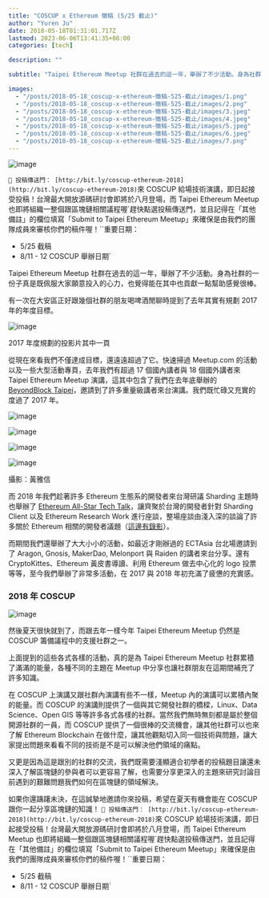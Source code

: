 ```yaml
---
title: "COSCUP x Ethereum 徵稿 (5/25 截止)"
author: "Yuren Ju"
date: 2018-05-18T01:31:01.717Z
lastmod: 2023-06-06T13:41:35+08:00
categories: [tech]

description: ""

subtitle: "Taipei Ethereum Meetup 社群在過去的這一年，舉辦了不少活動。身為社群的一份子真是既佩服大家願意投入的心力，也覺得能在其中也貢獻一點幫助感覺很棒。"

images:
  - "/posts/2018-05-18_coscup-x-ethereum-徵稿-525-截止/images/1.png"
  - "/posts/2018-05-18_coscup-x-ethereum-徵稿-525-截止/images/2.png"
  - "/posts/2018-05-18_coscup-x-ethereum-徵稿-525-截止/images/3.jpeg"
  - "/posts/2018-05-18_coscup-x-ethereum-徵稿-525-截止/images/4.jpeg"
  - "/posts/2018-05-18_coscup-x-ethereum-徵稿-525-截止/images/5.jpeg"
  - "/posts/2018-05-18_coscup-x-ethereum-徵稿-525-截止/images/6.jpeg"
  - "/posts/2018-05-18_coscup-x-ethereum-徵稿-525-截止/images/7.png"
---
```


![image](/posts/2018-05-18_coscup-x-ethereum-徵稿-525-截止/images/1.png#layoutTextWidth)

`🦄 投稿傳送門： [http://bit.ly/coscup-ethereum-2018](http://bit.ly/coscup-ethereum-2018)`來 COSCUP 給場技術演講，即日起接受投稿！台灣最大開放源碼研討會即將於八月登場，而 Taipei Ethereum Meetup 也即將組織一整個跟區塊鏈相關議程喔`趕快點選投稿傳送門，並且記得在「其他備註」的欄位填寫「Submit to Taipei Ethereum Meetup」來確保是由我們的團隊成員來審核你們的稿件喔！``重要日期：

- 5/25 截稿
- 8/11 - 12 COSCUP 舉辦日期`

Taipei Ethereum Meetup 社群在過去的這一年，舉辦了不少活動。身為社群的一份子真是既佩服大家願意投入的心力，也覺得能在其中也貢獻一點幫助感覺很棒。

有一次在大安區正好跟幾個社群的朋友喝啤酒閒聊時提到了去年其實有規劃 2017 年的年度目標。

![image](/posts/2018-05-18_coscup-x-ethereum-徵稿-525-截止/images/2.png#layoutTextWidth)

2017 年度規劃的投影片其中一頁

從現在來看我們不僅達成目標，還遠遠超過了它。快速掃過 Meetup.com 的活動以及一些大型活動專頁，去年我們有超過 17 個國內講者與 18 個國外講者來 Taipei Ethereum Meetup 演講，這其中包含了我們在去年底舉辦的 [BeyondBlock Taipei](https://ethertw.github.io/bbt2017/)，邀請到了許多重量級講者來台演講。我們既忙碌又充實的度過了 2017 年。

![image](/posts/2018-05-18_coscup-x-ethereum-徵稿-525-截止/images/3.jpeg#layoutTextWidth)

![image](/posts/2018-05-18_coscup-x-ethereum-徵稿-525-截止/images/4.jpeg#layoutTextWidth)

![image](/posts/2018-05-18_coscup-x-ethereum-徵稿-525-截止/images/5.jpeg#layoutTextWidth)

![image](/posts/2018-05-18_coscup-x-ethereum-徵稿-525-截止/images/6.jpeg#layoutTextWidth)

攝影：黃雅信

而 2018 年我們趁著許多 Ethereum 生態系的開發者來台灣研議 Sharding 主題時也舉辦了 [Ethereum All-Star Tech Talk](https://ethertw.github.io/tickets/)，讓齊聚於台灣的開發者針對 Sharding Client 以及 Ethereum Research Work 進行座談，整場座談由淺入深的談論了許多關於 Ethereum 相關的開發者議題（[這邊有錄影](https://www.youtube.com/watch?v=ilsjZAtUUvQ)）。

而期間我們還舉辦了大大小小的活動，如最近才剛辦過的 ECTAsia 台北場邀請到了 Aragon, Gnosis, MakerDao, Melonport 與 Raiden 的講者來台分享。還有 CryptoKittes、Ethereum 黃皮書導讀、利用 Ethereum 做去中心化的 logo 投票等等，至今我們舉辦了非常多活動，在 2017 與 2018 年初充滿了疲憊的充實感。

### 2018 年 COSCUP

![image](/posts/2018-05-18_coscup-x-ethereum-徵稿-525-截止/images/7.png#layoutTextWidth)

然後夏天很快就到了，而跟去年一樣今年 Taipei Ethereum Meetup 仍然是 COSCUP 籌備議程中的支援社群之一。

上面提到的這些各式各樣的活動，真的是為 Taipei Ethereum Meetup 社群累積了滿滿的能量，各種不同的主題在 Meetup 中分享也讓社群朋友在這期間補充了許多知識。

在 COSCUP 上演講又跟社群內演講有些不一樣，Meetup 內的演講可以累積內聚的能量。而 COSCUP 的演講則提供了一個與其它開發社群的橋樑，Linux、Data Science、Open GIS 等等許多各式各樣的社群。當然我們無時無刻都是屬於整個開源社群的一員，而 COSCUP 提供了一個很棒的交流機會，讓其他社群可以也來了解 Ethereum Blockchain 在做什麼，讓其他觀點切入同一個技術與問題，讓大家提出問題來看看不同的技術是不是可以解決他們領域的痛點。

又更是因為這是跟別的社群的交流，我們既需要淺顯適合初學者的投稿題目讓還未深入了解區塊鏈的參與者可以更容易了解，也需要分享更深入的主題來研究討論目前遇到的艱難問題我們如何在區塊鏈的領域解決。

如果你還躊躇未決，在這誠摯地邀請你來投稿，希望在夏天有機會能在 COSCUP 跟你一起分享區塊鏈的知識！
`🦄 投稿傳送門： [http://bit.ly/coscup-ethereum-2018](http://bit.ly/coscup-ethereum-2018)`來 COSCUP 給場技術演講，即日起接受投稿！台灣最大開放源碼研討會即將於八月登場，而 Taipei Ethereum Meetup 也即將組織一整個跟區塊鏈相關議程喔`趕快點選投稿傳送門，並且記得在「其他備註」的欄位填寫「Submit to Taipei Ethereum Meetup」來確保是由我們的團隊成員來審核你們的稿件喔！``重要日期：

- 5/25 截稿
- 8/11 - 12 COSCUP 舉辦日期`
